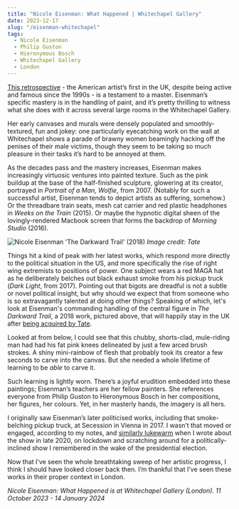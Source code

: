 ```yaml
---
title: "Nicole Eisenman: What Happened | Whitechapel Gallery"
date: 2023-12-17
slug: "/eisenman-whitechapel"
tags:
  - Nicole Eisenman
  - Philip Guston
  - Hieronymous Bosch
  - Whitechapel Gallery
  - London
---
```


[This retrospective](https://www.whitechapelgallery.org/exhibitions/nicole-eisenman-what-happened/) - the American artist’s first in the UK, despite being active and famous since the 1990s - is a testament to a master. Eisenman’s specific mastery is in the handling of paint, and it’s pretty thrilling to witness what she does with it across several large rooms in the Whitechapel Gallery.

Her early canvases and murals were densely populated and smoothly-textured, fun and jokey: one particularly eyecatching work on the wall at Whitechapel shows a parade of brawny women beamingly hacking off the penises of their male victims, though they seem to be taking so much pleasure in their tasks it’s hard to be annoyed at them. 

As the decades pass and the mastery increases, Eisenman makes increasingly virtuosic ventures into painted texture. Such as the pink buildup at the base of the half-finished sculpture, glowering at its creator, portrayed in *Portrait of a Man, Wolfie*, from 2007. (Notably for such a successful artist, Eisenman tends to depict artists as suffering, somehow.) Or the threadbare train seats, mesh cat carrier and red plastic headphones in *Weeks on the Train* (2015). Or maybe the hypnotic digital sheen of the lovingly-rendered Macbook screen that forms the backdrop of *Morning Studio* (2016).

![Nicole Eisenman 'The Darkward Trail' (2018)](/eisenman-whitechapel-1.jpeg)
*Image credit: Tate*

Things hit a kind of peak with her latest works, which respond more directly to the political situation in the US, and more specifically the rise of right wing extremists to positions of power. One subject wears a red MAGA hat as he deliberately belches out black exhaust smoke from his pickup truck (*Dark Light*, from 2017). Pointing out that bigots are dreadful is not a subtle or novel political insight, but why should we expect that from someone who is so extravagantly talented at doing other things? Speaking of which, let's look at Eisenman's commanding handling of the central figure in *The Darkward Trail*, a 2018 work, pictured above, that will happily stay in the UK after [being acquired by Tate](https://www.tate.org.uk/art/artworks/eisenman-the-darkward-trail-t15138).

Looked at from below, I could see that this chubby, shorts-clad, mule-riding man had had his fat pink knees delineated by just a few arced brush strokes. A shiny mini-rainbow of flesh that probably took its creator a few seconds to carve into the canvas. But she needed a whole lifetime of learning to be *able* to carve it.

Such learning is lightly worn. There’s a joyful erudition embedded into these paintings; Eisenman’s teachers are her fellow painters. She references everyone from Philip Guston to Hieronymous Bosch in her compositions, her figures, her colours. Yet, in her masterly hands, the imagery is all hers.

I originally saw Eisenman’s later politicised works, including that smoke-belching pickup truck, at Secession in Vienna in 2017. I wasn’t that moved or engaged, according to my notes, and [similarly lukewarm](https://artangled.com/posts/eisenman-secession/) when I wrote about the show in late 2020, on lockdown and scratching around for a politically-inclined show I remembered in the wake of the presidential election. 

Now that I’ve seen the whole breathtaking sweep of her artistic progress, I think I should have looked closer back then. I’m thankful that I’ve seen these works in their proper context in London.

*Nicole Eisenman: What Happened is at Whitechapel Gallery (London). 11 October 2023 - 14 January 2024*
